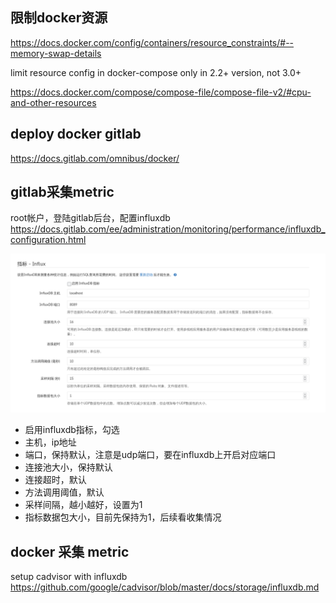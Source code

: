 

## 限制docker资源

https://docs.docker.com/config/containers/resource_constraints/#--memory-swap-details


limit resource config in docker-compose only in 2.2+ version, not 3.0+

https://docs.docker.com/compose/compose-file/compose-file-v2/#cpu-and-other-resources




## deploy docker gitlab

https://docs.gitlab.com/omnibus/docker/



## gitlab采集metric

root帐户，登陆gitlab后台，配置influxdb
https://docs.gitlab.com/ee/administration/monitoring/performance/influxdb_configuration.html


![](./gitlab-metric.png)

- 启用influxdb指标，勾选
- 主机，ip地址
- 端口，保持默认，注意是udp端口，要在influxdb上开启对应端口
- 连接池大小，保持默认
- 连接超时，默认
- 方法调用阈值，默认
- 采样间隔，越小越好，设置为1
- 指标数据包大小，目前先保持为1，后续看收集情况



## docker 采集 metric

setup cadvisor with influxdb
https://github.com/google/cadvisor/blob/master/docs/storage/influxdb.md
